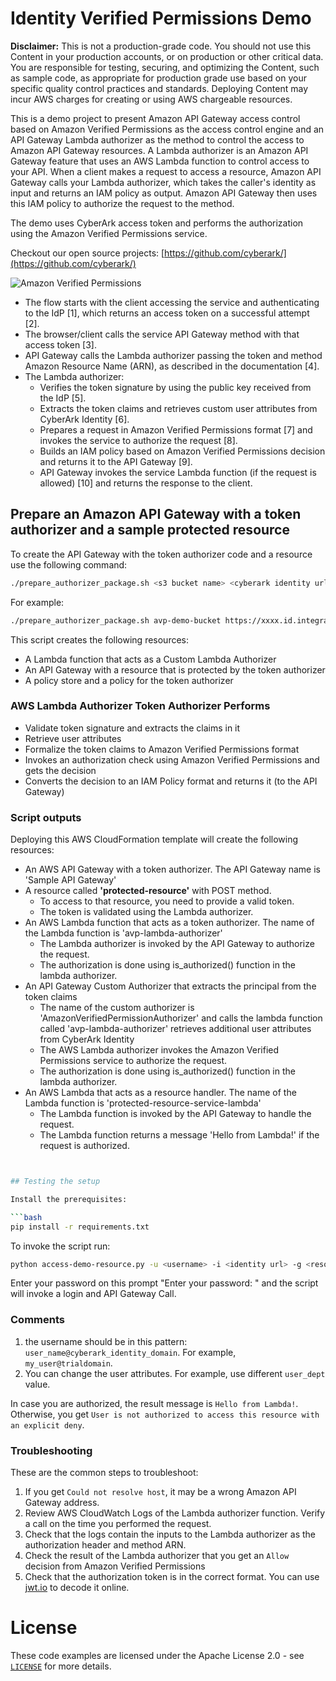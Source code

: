 # Identity Verified Permissions Demo

**Disclaimer:** This is not a production-grade code. You should not use this Content in your production accounts, or on production or other critical data. You are responsible for testing, securing, and optimizing the Content, such as sample code, as appropriate for production grade use based on your specific quality control practices and standards. Deploying Content may incur AWS charges for creating or using AWS chargeable resources.

This is a demo project to present Amazon API Gateway access control based on Amazon Verified Permissions as the access control engine and an API Gateway Lambda authorizer as the method to control the access to Amazon API Gateway resources. A Lambda authorizer is an Amazon API Gateway feature that uses an AWS Lambda function to control access to your API. When a client makes a request to access a resource, Amazon API Gateway calls your Lambda authorizer, which takes the caller's identity as input and returns an IAM policy as output. Amazon API Gateway then uses this IAM policy to authorize the request to the method.

The demo uses CyberArk access token and performs the authorization using the Amazon Verified Permissions service.

Checkout our open source projects: [https://github.com/cyberark/](https://github.com/cyberark/)

![Amazon Verified Permissions](architecture.png "Flow and Architecture of the lambda authorizer")

- The flow starts with the client accessing the service and authenticating to the IdP [1], which returns an access token on a successful attempt [2].
- The browser/client calls the service API Gateway method with that access token [3].
- API Gateway calls the Lambda authorizer passing the token and method Amazon Resource Name (ARN), as described in the documentation [4].
- The Lambda authorizer:
  - Verifies the token signature by using the public key received from the IdP [5].
  - Extracts the token claims and retrieves custom user attributes from CyberArk Identity [6].
  - Prepares a request in Amazon Verified Permissions format [7] and invokes the service to authorize the request [8].
  - Builds an IAM policy based on Amazon Verified Permissions decision and returns it to the API Gateway [9].
  - API Gateway invokes the service Lambda function (if the request is allowed) [10] and returns the response to the client.

## Prepare an Amazon API Gateway with a token authorizer and a sample protected resource

To create the API Gateway with the token authorizer code and a resource use the following command:

```bash
./prepare_authorizer_package.sh <s3 bucket name> <cyberark identity url> <region>
```

For example:
```bash
./prepare_authorizer_package.sh avp-demo-bucket https://xxxx.id.integration-cyberark.cloud/ us-east-1
```

This script creates the following resources:
- A Lambda function that acts as a Custom Lambda Authorizer
- An API Gateway with a resource that is protected by the token authorizer
- A policy store and a policy for the token authorizer


### AWS Lambda Authorizer Token Authorizer Performs

- Validate token signature and extracts the claims in it
- Retrieve user attributes
- Formalize the token claims to Amazon Verified Permissions format
- Invokes an authorization check using Amazon Verified Permissions and gets the decision
- Converts the decision to an IAM Policy format and returns it (to the API Gateway)

### Script outputs
Deploying this AWS CloudFormation template will create the following resources:
- An AWS API Gateway with a token authorizer. The API Gateway name is 'Sample API Gateway'
- A resource called **'protected-resource'** with POST method. 
  - To access to that resource, you need to provide a valid token. 
  - The token is validated using the Lambda authorizer.
- An AWS Lambda function that acts as a token authorizer. The name of the Lambda function is 'avp-lambda-authorizer'
  - The Lambda authorizer is invoked by the API Gateway to authorize the request.
  - The authorization is done using is_authorized() function in the lambda authorizer. 
- An API Gateway Custom Authorizer that extracts the principal from the token claims
  - The name of the custom authorizer is 'AmazonVerifiedPermissionAuthorizer' 
and calls the lambda function called 'avp-lambda-authorizer'
    retrieves additional user attributes from CyberArk Identity
  - The AWS Lambda authorizer invokes the Amazon Verified Permissions service to authorize the request.
  - The authorization is done using is_authorized() function in the lambda authorizer.
- An AWS Lambda that acts as a resource handler. The name of the Lambda function is 'protected-resource-service-lambda'
  - The Lambda function is invoked by the API Gateway to handle the request.
  - The Lambda function returns a message 'Hello from Lambda!' if the request is authorized.

```bash


## Testing the setup

Install the prerequisites:

```bash
pip install -r requirements.txt
```

To invoke the script run:

```bash
python access-demo-resource.py -u <username> -i <identity url> -g <resource url>
```
Enter your password on this prompt "Enter your password: " and the script will invoke a login and API Gateway Call. 


### Comments

1. the username should be in this pattern: `user_name@cyberark_identity_domain`. For example, `my_user@trialdomain`.
2. You can change the user attributes. For example, use different `user_dept` value.

In case you are authorized, the result message is `Hello from Lambda!`. Otherwise, you get `User is not authorized to access this resource with an explicit deny`.

### Troubleshooting

These are the common steps to troubleshoot:

1. If you get `Could not resolve host`, it may be a wrong Amazon API Gateway address.
2. Review AWS CloudWatch Logs of the Lambda authorizer function. Verify a call on the time you performed the request.
3. Check that the logs contain the inputs to the Lambda authorizer as the authorization header and method ARN.
4. Check the result of the Lambda authorizer that you get an `Allow` decision from Amazon Verified Permissions
5. Check that the authorization token is in the correct format. You can use [jwt.io](https://jwt.io/) to decode it online.

# License

These code examples are licensed under the Apache License 2.0 - see [`LICENSE`](LICENSE.md) for more details.
